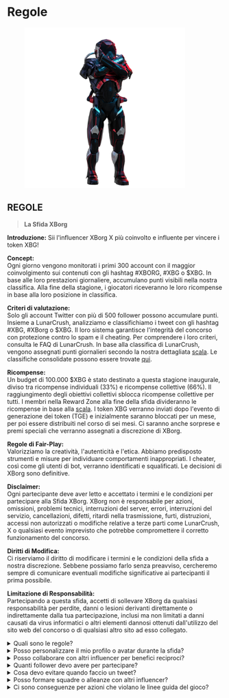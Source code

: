 # Regole

<figure><img src="../../.gitbook/assets/Prometheus.png" alt="" width="375"><figcaption></figcaption></figure>

## **REGOLE**

> **La Sfida XBorg**

**Introduzione:** Sii l'influencer XBorg X più coinvolto e influente per vincere i token XBG!&#x20;

**Concept:** \
Ogni giorno vengono monitorati i primi 300 account con il maggior coinvolgimento sui contenuti con gli hashtag #XBORG, #XBG o $XBG. In base alle loro prestazioni giornaliere, accumulano punti visibili nella nostra classifica. Alla fine della stagione, i giocatori riceveranno le loro ricompense in base alla loro posizione in classifica.&#x20;

**Criteri di valutazione:** \
Solo gli account Twitter con più di 500 follower possono accumulare punti. Insieme a LunarCrush, analizziamo e classifichiamo i tweet con gli hashtag #XBG, #XBorg o $XBG. Il loro sistema garantisce l'integrità del concorso con protezione contro lo spam e il cheating. Per comprendere i loro criteri, consulta le FAQ di LunarCrush. In base alla classifica di LunarCrush, vengono assegnati punti giornalieri secondo la nostra dettagliata [scala](scoring/leaderboard.md#how-does-the-daily-ranking-work). Le classifiche consolidate possono essere trovate [qui](https://xbg-challenge.xborg.com/).&#x20;

**Ricompense:** \
Un budget di 100.000 $XBG è stato destinato a questa stagione inaugurale, diviso tra ricompense individuali (33%) e ricompense collettive (66%). Il raggiungimento degli obiettivi collettivi sblocca ricompense collettive per tutti. I membri nella Reward Zone alla fine della sfida divideranno le ricompense in base alla [scala](rewards.md#what-reward-do-i-get). I token XBG verranno inviati dopo l'evento di generazione dei token (TGE) e inizialmente saranno bloccati per un mese, per poi essere distribuiti nel corso di sei mesi. Ci saranno anche sorprese e premi speciali che verranno assegnati a discrezione di XBorg.&#x20;

**Regole di Fair-Play:** \
Valorizziamo la creatività, l'autenticità e l'etica. Abbiamo predisposto strumenti e misure per individuare comportamenti inappropriati. I cheater, così come gli utenti di bot, verranno identificati e squalificati. Le decisioni di XBorg sono definitive.&#x20;

**Disclaimer:** \
Ogni partecipante deve aver letto e accettato i termini e le condizioni per partecipare alla Sfida XBorg. XBorg non è responsabile per azioni, omissioni, problemi tecnici, interruzioni del server, errori, interruzioni del servizio, cancellazioni, difetti, ritardi nella trasmissione, furti, distruzioni, accessi non autorizzati o modifiche relative a terze parti come LunarCrush, X o qualsiasi evento imprevisto che potrebbe compromettere il corretto funzionamento del concorso.&#x20;

**Diritti di Modifica:** \
Ci riserviamo il diritto di modificare i termini e le condizioni della sfida a nostra discrezione. Sebbene possiamo farlo senza preavviso, cercheremo sempre di comunicare eventuali modifiche significative ai partecipanti il prima possibile.&#x20;

**Limitazione di Responsabilità:** \
Partecipando a questa sfida, accetti di sollevare XBorg da qualsiasi responsabilità per perdite, danni o lesioni derivanti direttamente o indirettamente dalla tua partecipazione, inclusi ma non limitati a danni causati da virus informatici o altri elementi dannosi ottenuti dall'utilizzo del sito web del concorso o di qualsiasi altro sito ad esso collegato.



<details>

<summary>Quali sono le regole?</summary>

Per favore, [scorri verso l'alto](rules.md#rules). Si prega di notare che sono integrate dai Termini e Condizioni che ogni partecipante accetta.

</details>

<details>

<summary>Posso personalizzare il mio profilo o avatar durante la sfida?</summary>

La personalizzazione del tuo profilo o avatar su XBorg.gg o Twitter durante il gioco non influisce sui dati raccolti tramite LunarCrush. I dati sono collegati al tuo nome utente Twitter e non all'immagine del tuo profilo.

</details>

<details>

<summary>Posso collaborare con altri influencer per benefici reciproci?</summary>

Assolutamente, collaborare con altri influencer può migliorare significativamente il coinvolgimento dei tuoi tweet e amplificare la visibilità del nostro progetto. Finché queste collaborazioni rispettano le linee guida, sono incoraggiate.

</details>

<details>

<summary>Quanti follower devo avere per partecipare?</summary>

La sfida è aperta a tutti, ma i tuoi punti saranno conteggiati solo se hai almeno 500 follower su Twitter.

</details>

<details>

<summary>Cosa devo evitare quando faccio un tweet?</summary>

Sono presi in considerazione diversi fattori per identificare lo spam: parole ripetute, hashtag non pertinenti e termini vietati come "Giveaways", "Airdrops" e "Sweepstakes". Per ulteriori informazioni, visita: [https://lunarcrush.com/faq/how-does-lunarcrush-recognize-spam](https://lunarcrush.com/faq/how-does-lunarcrush-recognize-spam)

</details>

<details>

<summary>Posso formare squadre o alleanze con altri influencer?</summary>

Assolutamente, collaborare con altri influencer può migliorare significativamente il coinvolgimento dei tuoi tweet e amplificare la visibilità del nostro progetto. Finché queste collaborazioni rispettano le linee guida, sono incoraggiate.

</details>

<details>

<summary>Ci sono conseguenze per azioni che violano le linee guida del gioco?</summary>

LunarCrush dispone di sistemi automatizzati per rilevare diversi tipi di comportamenti scorretti. Una volta rilevato, LunarCrush non ti riconoscerà più come influencer, con conseguente cessazione dell'accumulo dei punti. Se necessario, potresti anche essere squalificato dal concorso, perdendo così l'eligibilità per richiedere le ricompense.

</details>